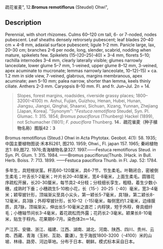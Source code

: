 疏花雀麦",
12.**Bromus remotiflorus** (Steudel) Ohwi",

## Description
Perennial, with short rhizomes. Culms 60–120 cm tall, 6- or 7-noded, nodes pubescent. Leaf sheaths densely retrorsely pubescent; leaf blades 20–40 cm × 4–8 mm, adaxial surface pubescent; ligule 1–2 mm. Panicle large, lax, 20–30 cm; branches 2–6 per node, long, slender, scabrid, nodding when mature, spikelets few. Spikelets (15–)20–25(–40) × 3–4 mm, florets 5–10; rachilla internodes 3–4 mm, clearly laterally visible; glumes narrowly lanceolate, lower glume 5–7 mm, 1-veined, upper glume 8–12 mm, 3-veined, apex acuminate to mucronate; lemmas narrowly lanceolate, 10–12(–15) × ca. 1.2 mm in side view, 7-veined, glabrous, margins membranous, apex acuminate; awn 5–10 mm; palea narrow, shorter than lemma, keels thinly ciliate. Anthers 2–3 mm. Caryopsis 8–10 mm. Fl. and fr. Jun–Jul. 2*n* = 14.

> Slopes, forest margins, roadsides, riverside grassy places; 1800–3200(–4100) m. Anhui, Fujian, Guizhou, Henan, Hubei, Hunan, Jiangsu, Jiangxi, Qinghai, Shaanxi, Sichuan, Xizang, Yunnan, Zhejiang [Japan, Korea].
  "Synonym": "*Festuca remotiflora* Steudel, Syn. Pl. Glumac. 1: 315. 1854; *Bromus pauciflorus* (Thunberg) Hackel (1899), not Schumacher (1801); *F. pauciflora* Thunberg.
**14．疏花雀麦（种子植物名称）图版42：3**

Bromus remotiflorus (Steud.) Ohwi in Acta Phytotax. Geobot. 4(1): 58. 1935; 中国主要植物图说·禾本科261, 图210. 1959; Ohwi., Fl. japan 157. 1965; 秦岭植物志1: 89,图72. 1976;青海植物名录327. 1997.——Festuca remotiflorus Steud. in Syn. Pl. Glum. 1: 315. 1984. ——Bromus pauciflorus(Thunb. )Hack. in Bull. Herb. Boiss. 7: 713. 1899. ——Festuca pauciflora Thunb. in Fl. Jap. 52: 1784.

多年生，具短根状茎。秆高60-120厘米，具6-7节，节生柔毛。叶鞘闭合，密被倒生柔毛；叶舌长1-2毫米；叶片长20-40厘米，宽4-8毫米，上面生柔毛。圆锥花序疏松开展，长20-30厘米，每节具2-4分枝；分枝细长孪生，粗糙，着生少数小穗，成熟时下垂；小穗疏生5-10枚小花，长（15-）20-25（-40）毫米，宽3-4毫米；颖窄披针形，顶端渐尖至具小尖头，第一颖长5-7毫米，具1脉，第二颖长8-12毫米，具3脉；外稃窄披针形，长10-12（-15)毫米，每侧宽约1.2毫米，边缘膜质，具7脉，顶端渐尖，伸出长5-10毫米之直芒；内稃狭，短于外稃，脊具细纤毛；小穗轴节间长3-4毫米，着花疏松而外露；花药长2-3毫米。颖果长8-10毫米，贴生于稃内。花果期6-7月。染色体2n＝14。

产江苏、安徽、浙江、福建、江西、湖南、湖北、河南、陕西、四川、贵州、云南、西藏、青海（玉树、互助、囊谦）。生于海拔1800-3200（-4100）米的山坡、林缘、路旁、河边草地。分布于日本、朝鲜。模式标本采自日本。
